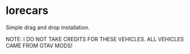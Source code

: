 # lorecars

Simple drag and drop installation.


NOTE: I DO NOT TAKE CREDITS FOR THESE VEHICLES. ALL VEHICLES CAME FROM GTAV MODS!
